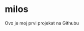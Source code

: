 <!DOCTYPE html>
<html/>
<head>


</head>
<body>
<h1> milos</h1>
  <p>Ovo je moj prvi projekat na Githubu</p>

</body>
<html>
